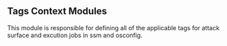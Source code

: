 ## Tags Context Modules

This module is responsible for defining all of the applicable tags for attack surface and excution jobs in ssm and osconfig.